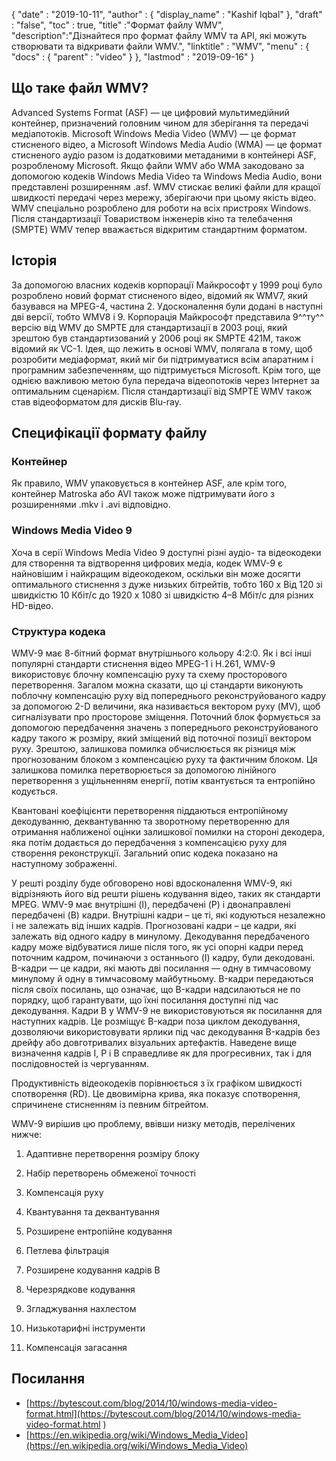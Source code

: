 {
  "date" : "2019-10-11",
  "author" : {
    "display_name" : "Kashif Iqbal"
},
  "draft" : "false",
  "toc" : true,
  "title" :"Формат файлу WMV",
  "description":"Дізнайтеся про формат файлу WMV та API, які можуть створювати та відкривати файли WMV.",
  "linktitle" : "WMV",
  "menu" : {
    "docs" : {
      "parent" : "video"
}
},
  "lastmod" : "2019-09-16"
}

## Що таке файл WMV?

Advanced Systems Format (ASF) — це цифровий мультимедійний контейнер, призначений головним чином для зберігання та передачі медіапотоків. Microsoft Windows Media Video (WMV) — це формат стисненого відео, а Microsoft Windows Media Audio (WMA) — це формат стисненого аудіо разом із додатковими метаданими в контейнері ASF, розробленому Microsoft. Якщо файли WMV або WMA закодовано за допомогою кодеків Windows Media Video та Windows Media Audio, вони представлені розширенням .asf. WMV стискає великі файли для кращої швидкості передачі через мережу, зберігаючи при цьому якість відео. WMV спеціально розроблено для роботи на всіх пристроях Windows. Після стандартизації Товариством інженерів кіно та телебачення (SMPTE) WMV тепер вважається відкритим стандартним форматом.

## Історія ##

За допомогою власних кодеків корпорації Майкрософт у 1999 році було розроблено новий формат стисненого відео, відомий як WMV7, який базувався на MPEG-4, частина 2. Удосконалення були додані в наступні дві версії, тобто WMV8 і 9. Корпорація Майкрософт представила 9^^ту^^ версію від WMV до SMPTE для стандартизації в 2003 році, який зрештою був стандартизований у 2006 році як SMPTE 421M, також відомий як VC-1. Ідея, що лежить в основі WMV, полягала в тому, щоб розробити медіаформат, який міг би підтримуватися всім апаратним і програмним забезпеченням, що підтримується Microsoft. Крім того, ще однією важливою метою була передача відеопотоків через Інтернет за оптимальним сценарієм. Після стандартизації від SMPTE WMV також став відеоформатом для дисків Blu-ray.

## Специфікації формату файлу

### Контейнер

Як правило, WMV упаковується в контейнер ASF, але крім того, контейнер Matroska або AVI також може підтримувати його з розширеннями .mkv і .avi відповідно.

### Windows Media Video 9

Хоча в серії Windows Media Video 9 доступні різні аудіо- та відеокодеки для створення та відтворення цифрових медіа, кодек WMV-9 є найновішим і найкращим відеокодеком, оскільки він може досягти оптимального стиснення з дуже низьких бітрейтів, тобто 160 x Від 120 зі швидкістю 10 Кбіт/с до 1920 x 1080 зі швидкістю 4–8 Мбіт/с для різних HD-відео.

### Структура кодека

WMV-9 має 8-бітний формат внутрішнього кольору 4:2:0. Як і всі інші популярні стандарти стиснення відео MPEG-1 і H.261, WMV-9 використовує блочну компенсацію руху та схему просторового перетворення. Загалом можна сказати, що ці стандарти виконують поблочну компенсацію руху від попереднього реконструйованого кадру за допомогою 2-D величини, яка називається вектором руху (MV), щоб сигналізувати про просторове зміщення. Поточний блок формується за допомогою передбачення значень з попереднього реконструйованого кадру такого ж розміру, який зміщений від поточної позиції вектором руху. Зрештою, залишкова помилка обчислюється як різниця між прогнозованим блоком з компенсацією руху та фактичним блоком. Ця залишкова помилка перетворюється за допомогою лінійного перетворення з ущільненням енергії, потім квантується та ентропійно кодується.

Квантовані коефіцієнти перетворення піддаються ентропійному декодуванню, деквантуванню та зворотному перетворенню для отримання наближеної оцінки залишкової помилки на стороні декодера, яка потім додається до передбачення з компенсацією руху для створення реконструкції. Загальний опис кодека показано на наступному зображенні.

У решті розділу буде обговорено нові вдосконалення WMV-9, які відрізняють його від решти рішень кодування відео, таких як стандарти MPEG. WMV-9 має внутрішні (I), передбачені (P) і двонаправлені передбачені (B) кадри. Внутрішні кадри – це ті, які кодуються незалежно і не залежать від інших кадрів. Прогнозовані кадри – це кадри, які залежать від одного кадру в минулому. Декодування передбаченого кадру може відбуватися лише після того, як усі опорні кадри перед поточним кадром, починаючи з останнього (I) кадру, були декодовані. B-кадри — це кадри, які мають дві посилання — одну в тимчасовому минулому й одну в тимчасовому майбутньому. B-кадри передаються після своїх посилань, що означає, що B-кадри надсилаються не по порядку, щоб гарантувати, що їхні посилання доступні під час декодування. Кадри B у WMV-9 не використовуються як посилання для наступних кадрів. Це розміщує B-кадри поза циклом декодування, дозволяючи використовувати ярлики під час декодування B-кадрів без дрейфу або довготривалих візуальних артефактів. Наведене вище визначення кадрів I, P і B справедливе як для прогресивних, так і для послідовностей із чергуванням.

Продуктивність відеокодеків порівнюється з їх графіком швидкості спотворення (RD). Це двовимірна крива, яка показує спотворення, спричинене стисненням із певним бітрейтом.

WMV-9 вирішив цю проблему, ввівши низку методів, перелічених нижче:

1. Адаптивне перетворення розміру блоку

2. Набір перетворень обмеженої точності

3. Компенсація руху

4. Квантування та деквантування

5. Розширене ентропійне кодування

6. Петлева фільтрація

7. Розширене кодування кадрів B

8. Черезрядкове кодування

9. Згладжування нахлестом

10. Низькотарифні інструменти

11. Компенсація загасання

## Посилання ##

* [https://bytescout.com/blog/2014/10/windows-media-video-format.html](https://bytescout.com/blog/2014/10/windows-media-video-format.html )
* [https://en.wikipedia.org/wiki/Windows_Media_Video](https://en.wikipedia.org/wiki/Windows_Media_Video)

